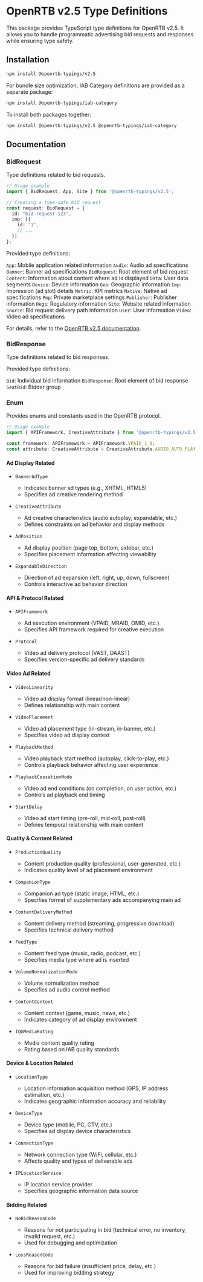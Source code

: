 # OpenRTB v2.5 Type Definitions

This package provides TypeScript type definitions for OpenRTB v2.5. It allows you to handle programmatic advertising bid requests and responses while ensuring type safety.

## Installation

```bash
npm install @openrtb-typings/v2.5
```

For bundle size optimization, IAB Category definitions are provided as a separate package:

```bash
npm install @openrtb-typings/iab-category
```

To install both packages together:

```bash
npm install @openrtb-typings/v2.5 @openrtb-typings/iab-category
```

## Documentation

### BidRequest

Type definitions related to bid requests.

```typescript
// Usage example
import { BidRequest, App, Site } from '@openrtb-typings/v2.5';

// Creating a type-safe bid request
const request: BidRequest = {
  id: "bid-request-123",
  imp: [{
    id: "1",
    // ...
  }]
};
```

Provided type definitions:

`App`: Mobile application related information
`Audio`: Audio ad specifications
`Banner`: Banner ad specifications
`BidRequest`: Root element of bid request
`Content`: Information about content where ad is displayed
`Data`: User data segments
`Device`: Device information
`Geo`: Geographic information
`Imp`: Impression (ad slot) details
`Metric`: KPI metrics
`Native`: Native ad specifications
`Pmp`: Private marketplace settings
`Publisher`: Publisher information
`Regs`: Regulatory information
`Site`: Website related information
`Source`: Bid request delivery path information
`User`: User information
`Video`: Video ad specifications

For details, refer to the [OpenRTB v2.5 documentation](https://www.iab.com/wp-content/uploads/2016/03/OpenRTB-API-Specification-Version-2-5-FINAL.pdf).

### BidResponse

Type definitions related to bid responses.

Provided type definitions:

`Bid`: Individual bid information
`BidResponse`: Root element of bid response
`SeatBid`: Bidder group

### Enum

Provides enums and constants used in the OpenRTB protocol.

```typescript
// Usage example
import { APIFramework, CreativeAttribute } from '@openrtb-typings/v2.5';

const framework: APIFramework = APIFramework.VPAID_1_0;
const attribute: CreativeAttribute = CreativeAttribute.AUDIO_AUTO_PLAY;
```

#### Ad Display Related

- `BannerAdType`
    - Indicates banner ad types (e.g., XHTML, HTML5)
    - Specifies ad creative rendering method

- `CreativeAttribute`
    - Ad creative characteristics (audio autoplay, expandable, etc.)
    - Defines constraints on ad behavior and display methods

- `AdPosition`
    - Ad display position (page top, bottom, sidebar, etc.)
    - Specifies placement information affecting viewability

- `ExpandableDirection`
    - Direction of ad expansion (left, right, up, down, fullscreen)
    - Controls interactive ad behavior direction

#### API & Protocol Related

- `APIFramework`
    - Ad execution environment (VPAID, MRAID, OMID, etc.)
    - Specifies API framework required for creative execution

- `Protocol`
    - Video ad delivery protocol (VAST, DAAST)
    - Specifies version-specific ad delivery standards

#### Video Ad Related

- `VideoLinearity`
    - Video ad display format (linear/non-linear)
    - Defines relationship with main content

- `VideoPlacement`
    - Video ad placement type (in-stream, in-banner, etc.)
    - Specifies video ad display context

- `PlaybackMethod`
    - Video playback start method (autoplay, click-to-play, etc.)
    - Controls playback behavior affecting user experience

- `PlaybackCessationMode`
    - Video ad end conditions (on completion, on user action, etc.)
    - Controls ad playback end timing

- `StartDelay`
    - Video ad start timing (pre-roll, mid-roll, post-roll)
    - Defines temporal relationship with main content

#### Quality & Content Related

- `ProductionQuality`
    - Content production quality (professional, user-generated, etc.)
    - Indicates quality level of ad placement environment

- `CompanionType`
    - Companion ad type (static image, HTML, etc.)
    - Specifies format of supplementary ads accompanying main ad

- `ContentDeliveryMethod`
    - Content delivery method (streaming, progressive download)
    - Specifies technical delivery method

- `FeedType`
    - Content feed type (music, radio, podcast, etc.)
    - Specifies media type where ad is inserted

- `VolumeNormalizationMode`
    - Volume normalization method
    - Specifies ad audio control method

- `ContentContext`
    - Content context (game, music, news, etc.)
    - Indicates category of ad display environment

- `IQGMediaRating`
    - Media content quality rating
    - Rating based on IAB quality standards

#### Device & Location Related

- `LocationType`
    - Location information acquisition method (GPS, IP address estimation, etc.)
    - Indicates geographic information accuracy and reliability

- `DeviceType`
    - Device type (mobile, PC, CTV, etc.)
    - Specifies ad display device characteristics

- `ConnectionType`
    - Network connection type (WiFi, cellular, etc.)
    - Affects quality and types of deliverable ads

- `IPLocationService`
    - IP location service provider
    - Specifies geographic information data source

#### Bidding Related

- `NoBidReasonCode`
    - Reasons for not participating in bid (technical error, no inventory, invalid request, etc.)
    - Used for debugging and optimization

- `LossReasonCode`
    - Reasons for bid failure (insufficient price, delay, etc.)
    - Used for improving bidding strategy